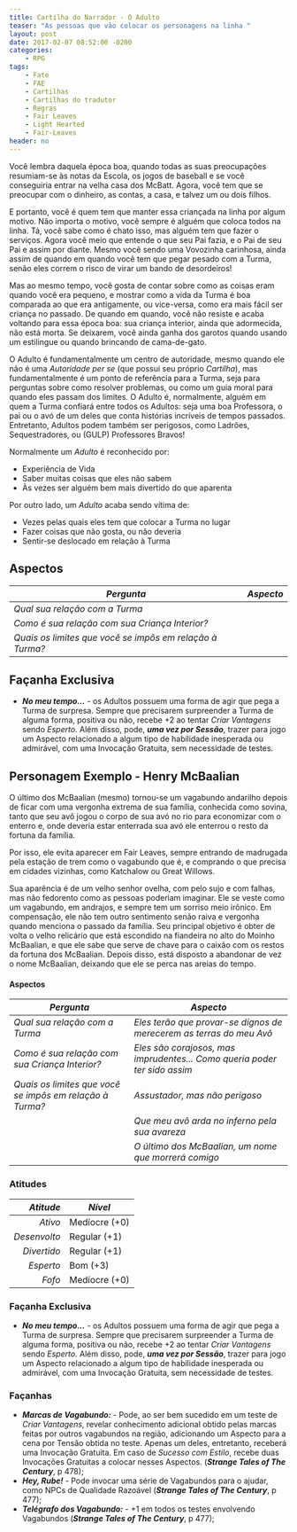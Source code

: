 ```yaml
---
title: Cartilha do Narrador - O Adulto
teaser: "As pessoas que vão colocar os personagens na linha "
layout: post
date: 2017-02-07 08:52:00 -0200
categories: 
    - RPG
tags:
    - Fate
    - FAE
    - Cartilhas
    - Cartilhas do tradutor
    - Regras
    - Fair Leaves
    - Light Hearted
    - Fair-Leaves
header: no
---
```



Você lembra daquela época boa, quando todas as suas preocupações resumiam-se às notas da Escola, os jogos de baseball e se você conseguiria entrar na velha casa dos McBatt. Agora, você tem que se preocupar com o dinheiro, as contas, a casa, e talvez um ou dois filhos.

E portanto, você é quem tem que manter essa criançada na linha por algum motivo. Não importa o motivo, você sempre é alguém que coloca todos na linha. Tá, você sabe como é chato isso, mas alguém tem que fazer o serviços. Agora você meio que entende o que seu Pai fazia, e o Pai de seu Pai e assim por diante. Mesmo você sendo uma Vovozinha carinhosa, ainda assim de quando em quando você tem que pegar pesado com a Turma, senão eles correm o risco de virar um bando de desordeiros!

Mas ao mesmo tempo, você gosta de contar sobre como as coisas eram quando você era pequeno, e mostrar como a vida da Turma é boa comparada ao que era antigamente, ou vice-versa, como era mais fácil ser criança no passado. De quando em quando, você não resiste e acaba voltando para essa época boa: sua criança interior, ainda que adormecida, não está morta. Se deixarem, você ainda ganha dos garotos quando usando um estilingue ou quando brincando de cama-de-gato.

O Adulto é fundamentalmente um centro de autoridade, mesmo quando ele não é uma _Autoridade_  _per se_ (que possui seu próprio _Cartilha_), mas fundamentalmente é um ponto de referência para a Turma, seja para perguntas sobre como resolver problemas, ou como um guia moral para quando eles passam dos limites. O Adulto é, normalmente, alguém em quem a Turma confiará entre todos os Adultos: seja uma boa Professora, o pai ou o avó de um deles que conta histórias incríveis de tempos passados. Entretanto, Adultos podem também ser perigosos, como Ladrões, Sequestradores, ou (GULP) Professores Bravos!

<!-- excerpt -->

Normalmente um _Adulto_ é reconhecido por:

+ Experiência de Vida
+ Saber muitas coisas que eles não sabem
+ Às vezes ser alguém bem mais divertido do que aparenta

Por outro lado, um _Adulto_ acaba sendo vítima de:

+ Vezes pelas quais eles tem que colocar a Turma no lugar
+ Fazer coisas que não gosta, ou não deveria
+ Sentir-se deslocado em relação à Turma

## Aspectos

| ***Pergunta***                                            | ***Aspecto*** |
|-----------------------------------------------------------|---------------|
| _Qual sua relação com a Turma_                            |               |
| _Como é sua relação com sua Criança Interior?_            |               |
| _Quais os limites que você se impôs em relação à Turma?_  |               | 

## Façanha Exclusiva

+ ***No meu tempo...*** - os Adultos possuem uma forma de agir que pega a Turma de surpresa. Sempre que precisarem surpreender a Turma de alguma forma, positiva ou não, recebe +2 ao tentar _Criar Vantagens_ sendo _Esperto_. Além disso, pode, ___uma vez por Sessão___, trazer para jogo um Aspecto relacionado a algum tipo de habilidade inesperada ou admirável, com uma Invocação Gratuita, sem necessidade de testes.

## Personagem Exemplo - Henry McBaalian

O último dos McBaalian (mesmo) tornou-se um vagabundo andarilho depois de ficar com uma vergonha extrema de sua família, conhecida como sovina, tanto que seu avô jogou o corpo de sua avó no rio para economizar com o enterro e, onde deveria estar enterrada sua avó ele enterrou o resto da fortuna da família.

Por isso, ele evita aparecer em Fair Leaves, sempre entrando de madrugada pela estação de trem como o vagabundo que é, e comprando o que precisa em cidades vizinhas, como Katchalow ou Great Willows.

Sua aparência é de um velho senhor ovelha, com pelo sujo e com falhas, mas não fedorento como as pessoas poderiam imaginar. Ele se veste como um vagabundo, em andrajos, e sempre tem um sorriso meio irônico. Em compensação, ele não tem outro sentimento senão raiva e vergonha quando menciona o passado da família. Seu principal objetivo é obter de volta o velho relicário que está escondido na fiandeira no alto do Moinho McBaalian, e que ele sabe que serve de chave para o caixão com os restos da fortuna dos McBaalian. Depois disso, está disposto a abandonar de vez o nome McBaalian, deixando que ele se perca nas areias do tempo.

#### __Aspectos__

| ***Pergunta***                                            | ***Aspecto*** |
|-----------------------------------------------------------|---------------|
| _Qual sua relação com a Turma_                            | _Eles terão que provar-se dignos de merecerem as terras do meu Avô_              |
| _Como é sua relação com sua Criança Interior?_            | _Eles são corajosos, mas imprudentes... Como queria poder ter sido assim_              |
| _Quais os limites que você se impôs em relação à Turma?_  | _Assustador, mas não perigoso_              | 
|| _Que meu avô arda no inferno pela sua avareza_ |
|| _O último dos McBaalian, um nome que morrerá comigo_ |

### __Atitudes__

| ***Atitude***  | ***Nível***   |
|---------------:|---------------|
| _Ativo_        | Medíocre (+0) |
| _Desenvolto_   | Regular (+1)  |
| _Divertido_    | Regular (+1)  |
| _Esperto_      | Bom (+3)      |
| _Fofo_         | Medíocre (+0) |

### __Façanha Exclusiva__

+ ***No meu tempo...*** - os Adultos possuem uma forma de agir que pega a Turma de surpresa. Sempre que precisarem surpreender a Turma de alguma forma, positiva ou não, recebe +2 ao tentar _Criar Vantagens_ sendo _Esperto_. Além disso, pode, ___uma vez por Sessão___, trazer para jogo um Aspecto relacionado a algum tipo de habilidade inesperada ou admirável, com uma Invocação Gratuita, sem necessidade de testes.

### __Façanhas__

+ ***Marcas de Vagabundo:*** - Pode, ao ser bem sucedido em um teste de _Criar Vantagens_, revelar conhecimento adicional obtido pelas marcas feitas por outros vagabundos na região, adicionando um Aspecto para a cena por Tensão obtida no teste. Apenas um deles, entretanto, receberá uma Invocação Gratuita. Em caso de _Sucesso com Estilo_, recebe duas Invocações Gratuitas a colocar nesses Aspectos. (___Strange Tales of The Century___, p 478);
+ ***Hey, Rube!*** - Pode invocar uma série de Vagabundos para o ajudar, como NPCs de Qualidade Razoável (___Strange Tales of The Century___, p 477);
+ ***Telégrafo dos Vagabundo:*** - +1 em todos os testes envolvendo Vagabundos (___Strange Tales of The Century___, p 477);


